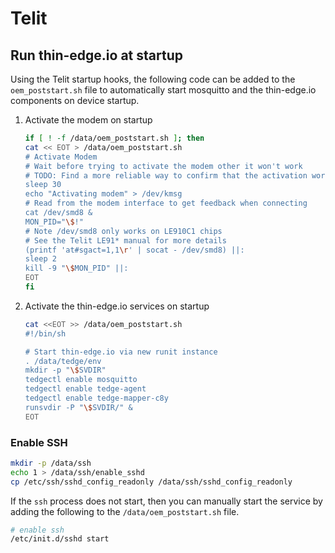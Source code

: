 # Telit

## Run thin-edge.io at startup

Using the Telit startup hooks, the following code can be added to the `oem_poststart.sh` file to automatically start mosquitto and the thin-edge.io components on device startup.

1. Activate the modem on startup

    ```sh
    if [ ! -f /data/oem_poststart.sh ]; then
    cat << EOT > /data/oem_poststart.sh
    # Activate Modem
    # Wait before trying to activate the modem other it won't work
    # TODO: Find a more reliable way to confirm that the activation worked
    sleep 30
    echo "Activating modem" > /dev/kmsg
    # Read from the modem interface to get feedback when connecting
    cat /dev/smd8 &
    MON_PID="\$!"
    # Note /dev/smd8 only works on LE910C1 chips
    # See the Telit LE91* manual for more details
    (printf 'at#sgact=1,1\r' | socat - /dev/smd8) ||:
    sleep 2
    kill -9 "\$MON_PID" ||:
    EOT
    fi
    ```

2. Activate the thin-edge.io services on startup

    ```sh
    cat <<EOT >> /data/oem_poststart.sh
    #!/bin/sh

    # Start thin-edge.io via new runit instance
    . /data/tedge/env
    mkdir -p "\$SVDIR"
    tedgectl enable mosquitto
    tedgectl enable tedge-agent
    tedgectl enable tedge-mapper-c8y
    runsvdir -P "\$SVDIR/" &
    EOT
    ```

### Enable SSH

```sh
mkdir -p /data/ssh
echo 1 > /data/ssh/enable_sshd
cp /etc/ssh/sshd_config_readonly /data/ssh/sshd_config_readonly
```

If the `ssh` process does not start, then you can manually start the service by adding the following to the `/data/oem_poststart.sh` file.

```sh
# enable ssh
/etc/init.d/sshd start
```
